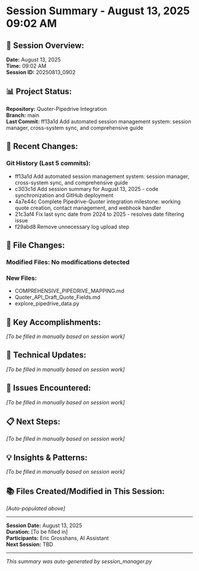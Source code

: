 # Session Summary - August 13, 2025 09:02 AM

## 🎯 **Session Overview:**
**Date:** August 13, 2025  
**Time:** 09:02 AM  
**Session ID:** 20250813_0902

## 📊 **Project Status:**
**Repository:** Quoter-Pipedrive Integration  
**Branch:** main  
**Last Commit:** ff13a1d Add automated session management system: session manager, cross-system sync, and comprehensive guide

## 🔄 **Recent Changes:**
### **Git History (Last 5 commits):**
- ff13a1d Add automated session management system: session manager, cross-system sync, and comprehensive guide
- c303c1d Add session summary for August 13, 2025 - code synchronization and GitHub deployment
- 4a7e44c Complete Pipedrive-Quoter integration milestone: working quote creation, contact management, and webhook handler
- 21c3af4 Fix last sync date from 2024 to 2025 - resolves date filtering issue
- f29abd8 Remove unnecessary log upload step

## 📁 **File Changes:**
### **Modified Files:** No modifications detected

### **New Files:**
- COMPREHENSIVE_PIPEDRIVE_MAPPING.md
- Quoter_API_Draft_Quote_Fields.md
- explore_pipedrive_data.py

## 🎯 **Key Accomplishments:**
*[To be filled in manually based on session work]*

## 🔧 **Technical Updates:**
*[To be filled in manually based on session work]*

## 🚨 **Issues Encountered:**
*[To be filled in manually based on session work]*

## 📋 **Next Steps:**
*[To be filled in manually based on session work]*

## 💡 **Insights & Patterns:**
*[To be filled in manually based on session work]*

## 📚 **Files Created/Modified in This Session:**
*[Auto-populated above]*

---

**Session Date:** August 13, 2025  
**Duration:** [To be filled in]  
**Participants:** Eric Grosshans, AI Assistant  
**Next Session:** TBD

---
*This summary was auto-generated by session_manager.py*

